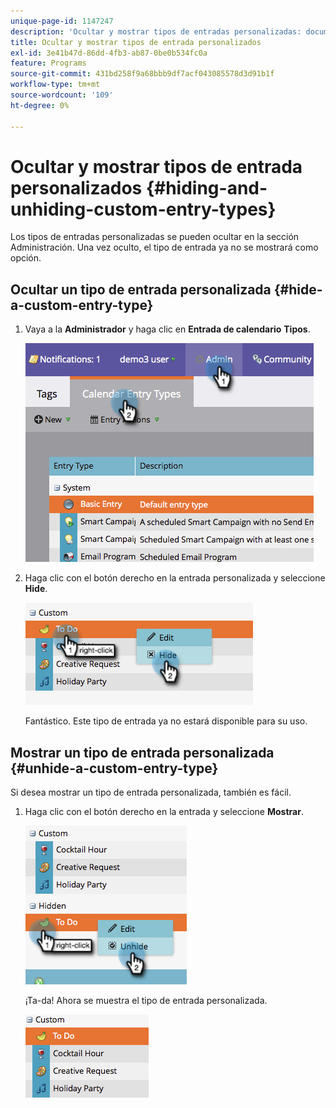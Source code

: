 ```yaml
---
unique-page-id: 1147247
description: 'Ocultar y mostrar tipos de entradas personalizadas: documentos de Marketo, documentación del producto'
title: Ocultar y mostrar tipos de entrada personalizados
exl-id: 3e41b47d-86dd-4fb3-ab87-0be0b534fc0a
feature: Programs
source-git-commit: 431bd258f9a68bbb9df7acf043085578d3d91b1f
workflow-type: tm+mt
source-wordcount: '109'
ht-degree: 0%

---
```


# Ocultar y mostrar tipos de entrada personalizados {#hiding-and-unhiding-custom-entry-types}

Los tipos de entradas personalizadas se pueden ocultar en la sección Administración. Una vez oculto, el tipo de entrada ya no se mostrará como opción.

## Ocultar un tipo de entrada personalizada {#hide-a-custom-entry-type}

1. Vaya a la **Administrador** y haga clic en **Entrada de calendario** **Tipos**.

   ![](assets/image2014-9-24-10-3a11-3a49.png)

1. Haga clic con el botón derecho en la entrada personalizada y seleccione **Hide**.

   ![](assets/image2014-9-24-10-3a11-3a54.png)

   Fantástico. Este tipo de entrada ya no estará disponible para su uso.

## Mostrar un tipo de entrada personalizada {#unhide-a-custom-entry-type}

Si desea mostrar un tipo de entrada personalizada, también es fácil.

1. Haga clic con el botón derecho en la entrada y seleccione **Mostrar**.

   ![](assets/image2014-9-24-10-3a12-3a14.png)

   ¡Ta-da! Ahora se muestra el tipo de entrada personalizada.

   ![](assets/image2014-9-24-10-3a12-3a19.png)
